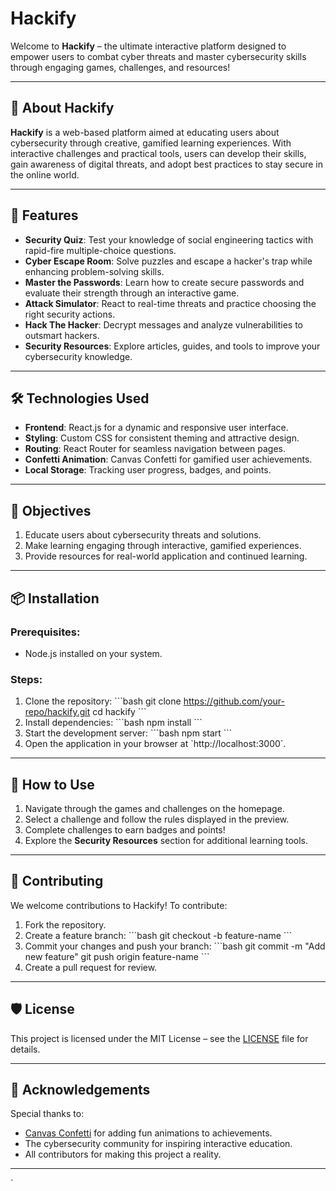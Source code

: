 # Hackify

Welcome to **Hackify** – the ultimate interactive platform designed to empower users to combat cyber threats and master cybersecurity skills through engaging games, challenges, and resources!

---

## 🚀 About Hackify
**Hackify** is a web-based platform aimed at educating users about cybersecurity through creative, gamified learning experiences. With interactive challenges and practical tools, users can develop their skills, gain awareness of digital threats, and adopt best practices to stay secure in the online world.

---

## 🔑 Features
- **Security Quiz**: Test your knowledge of social engineering tactics with rapid-fire multiple-choice questions.
- **Cyber Escape Room**: Solve puzzles and escape a hacker's trap while enhancing problem-solving skills.
- **Master the Passwords**: Learn how to create secure passwords and evaluate their strength through an interactive game.
- **Attack Simulator**: React to real-time threats and practice choosing the right security actions.
- **Hack The Hacker**: Decrypt messages and analyze vulnerabilities to outsmart hackers.
- **Security Resources**: Explore articles, guides, and tools to improve your cybersecurity knowledge.

---

## 🛠️ Technologies Used
- **Frontend**: React.js for a dynamic and responsive user interface.
- **Styling**: Custom CSS for consistent theming and attractive design.
- **Routing**: React Router for seamless navigation between pages.
- **Confetti Animation**: Canvas Confetti for gamified user achievements.
- **Local Storage**: Tracking user progress, badges, and points.

---

## 🎯 Objectives
1. Educate users about cybersecurity threats and solutions.
2. Make learning engaging through interactive, gamified experiences.
3. Provide resources for real-world application and continued learning.

---

## 📦 Installation

### Prerequisites:
- Node.js installed on your system.

### Steps:
1. Clone the repository:
   \`\`\`bash
   git clone https://github.com/your-repo/hackify.git
   cd hackify
   \`\`\`
2. Install dependencies:
   \`\`\`bash
   npm install
   \`\`\`
3. Start the development server:
   \`\`\`bash
   npm start
   \`\`\`
4. Open the application in your browser at \`http://localhost:3000\`.

---

## 🌟 How to Use
1. Navigate through the games and challenges on the homepage.
2. Select a challenge and follow the rules displayed in the preview.
3. Complete challenges to earn badges and points!
4. Explore the **Security Resources** section for additional learning tools.

---

## 📖 Contributing
We welcome contributions to Hackify! To contribute:
1. Fork the repository.
2. Create a feature branch:
   \`\`\`bash
   git checkout -b feature-name
   \`\`\`
3. Commit your changes and push your branch:
   \`\`\`bash
   git commit -m "Add new feature"
   git push origin feature-name
   \`\`\`
4. Create a pull request for review.

---

## 🛡️ License
This project is licensed under the MIT License – see the [LICENSE](LICENSE) file for details.

---

## 🤝 Acknowledgements
Special thanks to:
- [Canvas Confetti](https://www.npmjs.com/package/canvas-confetti) for adding fun animations to achievements.
- The cybersecurity community for inspiring interactive education.
- All contributors for making this project a reality.

---
`
